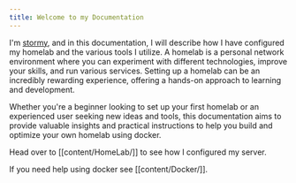 ```yaml
---
title: Welcome to my Documentation
---
```

I'm [stormy](https://www.stormyark.de/), and in this documentation, I will describe how I have configured my homelab and the various tools I utilize. A homelab is a personal network environment where you can experiment with different technologies, improve your skills, and run various services. Setting up a homelab can be an incredibly rewarding experience, offering a hands-on approach to learning and development.

Whether you're a beginner looking to set up your first homelab or an experienced user seeking new ideas and tools, this documentation aims to provide valuable insights and practical instructions to help you build and optimize your own homelab using docker.

Head over to [[content/HomeLab/]] to see how I configured my server.

If you need help using docker see [[content/Docker/]].
